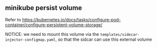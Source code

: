 ## minikube persist volume
Refer to https://kubernetes.io/docs/tasks/configure-pod-container/configure-persistent-volume-storage/

NOTICE: we need to mount this volume via the `templates/sidecar-injector-configmap.yaml`, so that the sidcar can use this external volume